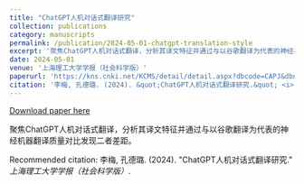 ```yaml
---
title: "ChatGPT人机对话式翻译研究"
collection: publications
category: manuscripts
permalink: /publication/2024-05-01-chatgpt-translation-style
excerpt: '聚焦ChatGPT人机对话式翻译，分析其译文特征并通过与以谷歌翻译为代表的神经机器翻译质量对比发现二者差距。'
date: 2024-05-01
venue: '上海理工大学学报（社会科学版）'
paperurl: 'https://kns.cnki.net/KCMS/detail/detail.aspx?dbcode=CAPJ&dbname=CAPJLAST&filename=SHLG20240516001'
citation: '李梅, 孔德璐. (2024). &quot;ChatGPT人机对话式翻译研究.&quot; <i>上海理工大学学报（社会科学版）</i>.'
---
```


<a href='https://kns.cnki.net/KCMS/detail/detail.aspx?dbcode=CAPJ&dbname=CAPJLAST&filename=SHLG20240516001'>Download paper here</a>

聚焦ChatGPT人机对话式翻译，分析其译文特征并通过与以谷歌翻译为代表的神经机器翻译质量对比发现二者差距。

Recommended citation: 李梅, 孔德璐. (2024). "ChatGPT人机对话式翻译研究." <i>上海理工大学学报（社会科学版）</i>.
